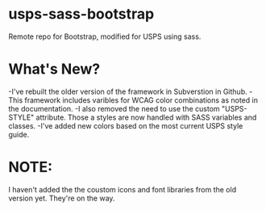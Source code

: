 # usps-sass-bootstrap
Remote repo for Bootstrap, modified for USPS using sass.

What's New?
=======================
-I've rebuilt the older version of the framework in Subverstion in Github. 
-This framework includes varibles for WCAG color combinations as noted in the documentation.
-I also removed the need to use the custom "USPS-STYLE" attribute. Those a styles are now handled with SASS variables and classes.
-I've added new colors based on the most current USPS style guide.


NOTE:
==========
I haven't added the the coustom icons and font libraries from the old version yet. They're on the way.
